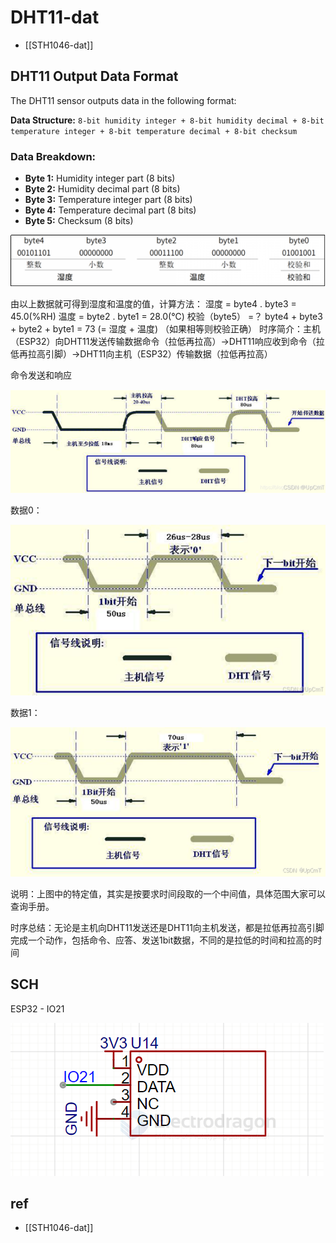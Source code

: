 
# DHT11-dat

- [[STH1046-dat]]

## DHT11 Output Data Format

The DHT11 sensor outputs data in the following format:

**Data Structure:** `8-bit humidity integer + 8-bit humidity decimal + 8-bit temperature integer + 8-bit temperature decimal + 8-bit checksum`

### Data Breakdown:
- **Byte 1:** Humidity integer part (8 bits)
- **Byte 2:** Humidity decimal part (8 bits) 
- **Byte 3:** Temperature integer part (8 bits)
- **Byte 4:** Temperature decimal part (8 bits)
- **Byte 5:** Checksum (8 bits)

![](2025-07-30-16-37-09.png)


由以上数据就可得到湿度和温度的值，计算方法：
湿度 = byte4 . byte3 = 45.0(%RH)
温度 = byte2 . byte1 = 28.0(℃)
校验（byte5） =？ byte4 + byte3 + byte2 + byte1 = 73 (= 湿度 + 温度) （如果相等则校验正确）
时序简介：主机（ESP32）向DHT11发送传输数据命令（拉低再拉高）->DHT11响应收到命令（拉低再拉高引脚）->DHT11向主机（ESP32）传输数据（拉低再拉高）


命令发送和响应

![](2025-07-30-16-37-36.png)

数据0：

![](2025-07-30-16-37-52.png)

数据1：

![](2025-07-30-16-38-11.png)

说明：上图中的特定值，其实是按要求时间段取的一个中间值，具体范围大家可以查询手册。

时序总结：无论是主机向DHT11发送还是DHT11向主机发送，都是拉低再拉高引脚完成一个动作，包括命令、应答、发送1bit数据，不同的是拉低的时间和拉高的时间



## SCH 

ESP32 - IO21 

![](2025-08-21-18-51-32.png)




## ref 

- [[STH1046-dat]]